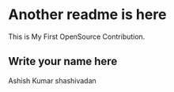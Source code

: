 # Another readme is here

This is My First OpenSource Contribution.

## Write your name here

Ashish Kumar
shashivadan
